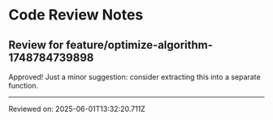 # Code Review Notes

## Review for feature/optimize-algorithm-1748784739898

Approved! Just a minor suggestion: consider extracting this into a separate function.

---
Reviewed on: 2025-06-01T13:32:20.711Z